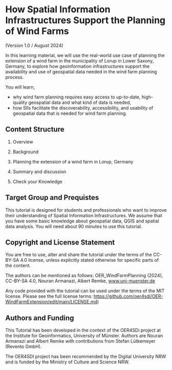 
# How Spatial Information Infrastructures Support the Planning of Wind Farms 
(Version 1.0 / August 2024)

In this learning material, we will use the real-world use case of planning the extension of a wind farm in the municipality of Lorup in Lower Saxony, Germany, to explore how geoinformation infrastructures support the availability and use of geospatial data needed in the wind farm planning process.

You will learn,
- why wind farm planning requires easy access to up-to-date, high-quality geospatial data and what kind of data is needed,
- how SIIs facilitate the discoverability, accessibility, and usability of geospatial data that is needed for wind farm planning.


## Content Structure

1. Overview   
        
2. Background  
             
3. Planning the extension of a wind farm in Lorup, Germany     
         
4. Summary and discussion        
   
5. Check your Knowledge    
       


## Target Group and Prequistes

This tutorial is designed for students and professionals who want to improve their understanding of Spatial Information Infrastructures. We assume that you have some basic knowledge about geospatial data, QGIS and spatial data analysis. You will need about 90 minutes to use this tutorial.


## Copyright and License Statement

You are free to use, alter and share the tutorial under the terms of the CC-BY-SA 4.0 license, unless explicitly stated otherwise for specific parts of the content. 

The authors can be mentioned as follows: OER_WindFarmPlanning (2024), CC-BY-SA 4.0, Nouran Armanazi, Albert Remke, www.uni-muenster.de

Any code provided with the tutorial can be used under the terms of the MIT license. Please see the full license terms: https://github.com/oer4sdi/OER-WindFarmExtension/edit/main/LICENSE.md)

## Authors and Funding

This Tutorial has been developed in the context of the OER4SDi project at the Institute for Geoinformatics, University of Münster. Authors are Nouran Armanazi and Albert Remke with contributions from Stefan Lütkemeyer (Revento GmbH).

The OER4SDI project has been recommended by the Digital University NRW and is funded by the Ministry of Culture and Science NRW.



